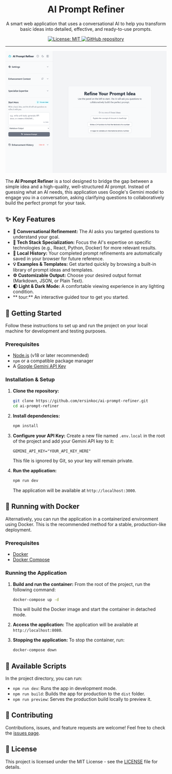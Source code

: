 <div align="center">
  <h1>AI Prompt Refiner</h1>
  <p>
    A smart web application that uses a conversational AI to help you transform basic ideas into detailed, effective, and ready-to-use prompts.
  </p>
  <p>
    <a href="https://github.com/ersinkoc/ai-prompt-refiner/blob/main/LICENSE">
      <img alt="License: MIT" src="https://img.shields.io/badge/License-MIT-yellow.svg" />
    </a>
    <a href="https://github.com/ersinkoc/ai-prompt-refiner">
      <img alt="GitHub repository" src="https://img.shields.io/badge/GitHub-Repository-blue.svg" />
    </a>
  </p>
</div>

---

<img src="screenshot.png" alt="AI Prompt Refiner" />

The **AI Prompt Refiner** is a tool designed to bridge the gap between a simple idea and a high-quality, well-structured AI prompt. Instead of guessing what an AI needs, this application uses Google's Gemini model to engage you in a conversation, asking clarifying questions to collaboratively build the perfect prompt for your task.

## ✨ Key Features

*   **🤖 Conversational Refinement:** The AI asks you targeted questions to understand your goal.
*   **🔧 Tech Stack Specialization:** Focus the AI's expertise on specific technologies (e.g., React, Python, Docker) for more relevant results.
*   **💾 Local History:** Your completed prompt refinements are automatically saved in your browser for future reference.
*   **💡 Examples & Templates:** Get started quickly by browsing a built-in library of prompt ideas and templates.
*   **⚙️ Customizable Output:** Choose your desired output format (Markdown, JSON, or Plain Text).
*   **🌓 Light & Dark Mode:** A comfortable viewing experience in any lighting condition.
*   ** tour:** An interactive guided tour to get you started.

## 🚀 Getting Started

Follow these instructions to set up and run the project on your local machine for development and testing purposes.

### Prerequisites

*   [Node.js](https://nodejs.org/) (v18 or later recommended)
*   `npm` or a compatible package manager
*   A [Google Gemini API Key](https://ai.google.dev/gemini-api/docs/api-key)

### Installation & Setup

1.  **Clone the repository:**
    ```bash
    git clone https://github.com/ersinkoc/ai-prompt-refiner.git
    cd ai-prompt-refiner
    ```

2.  **Install dependencies:**
    ```bash
    npm install
    ```

3.  **Configure your API Key:**
    Create a new file named `.env.local` in the root of the project and add your Gemini API key to it:
    ```env
    GEMINI_API_KEY="YOUR_API_KEY_HERE"
    ```
    This file is ignored by Git, so your key will remain private.

4.  **Run the application:**
    ```bash
    npm run dev
    ```
    The application will be available at `http://localhost:3000`.

## 🚀 Running with Docker

Alternatively, you can run the application in a containerized environment using Docker. This is the recommended method for a stable, production-like deployment.

### Prerequisites

*   [Docker](https://www.docker.com/get-started)
*   [Docker Compose](https://docs.docker.com/compose/install/)

### Running the Application

1.  **Build and run the container:**
    From the root of the project, run the following command:
    ```bash
    docker-compose up -d
    ```
    This will build the Docker image and start the container in detached mode.

2.  **Access the application:**
    The application will be available at `http://localhost:8080`.

3.  **Stopping the application:**
    To stop the container, run:
    ```bash
    docker-compose down
    ```

## 📜 Available Scripts

In the project directory, you can run:

*   `npm run dev`: Runs the app in development mode.
*   `npm run build`: Builds the app for production to the `dist` folder.
*   `npm run preview`: Serves the production build locally to preview it.

## 🤝 Contributing

Contributions, issues, and feature requests are welcome! Feel free to check the [issues page](https://github.com/ersinkoc/ai-prompt-refiner/issues).

## 📄 License

This project is licensed under the MIT License - see the [LICENSE](https://github.com/ersinkoc/ai-prompt-refiner/blob/main/LICENSE) file for details.